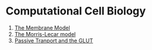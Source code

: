 # Computational Cell Biology

1. [The Membrane Model](Voltage%20Gated%20Ion%20Currents/2.3%20MembraneModel.ipynb)
2. [The Morris-Lecar model](Voltage%20Gated%20Ion%20Currents/2.4%20Morris-Lecar%20Model.ipynb)
3. [Passive Tranport and the GLUT](Transporters%20and%20Pumps/PassiveTransport.ipynb)
 
